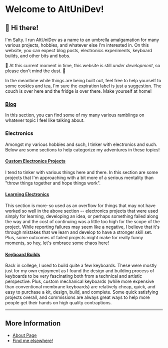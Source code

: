 # Welcome to AltUniDev!

<h2> 👋 Hi there! </h2>

I'm Salty. I run AltUniDev as a name to an umbrella amalgamation for many various projects, hobbies, and whatever else I'm interested in. On this website, you can expect blog posts, electronics experiments, keyboard builds, and other bits and bobs.

🚧 At this current moment in time, this website is still *under development*, so please don't mind the dust. 🚧

In the meantime while things are being built out, feel free to help yourself to some cookies and tea, I'm sure the expiration label is just a suggestion. The couch is over here and the fridge is over there. Make yourself at home!

### [Blog](blogs/intro.md)

In this section, you can find some of my many various ramblings on whatever topic I feel like talking about.

### Electronics

Amongst my various hobbies and such, I tinker with electronics and such. Below are some sections to help categorize my adventures in these topics!

#### [Custom Electronics Projects](builds/projects/electronics-intro.md)

I tend to tinker with various things here and there. In this section are some projects that I'm approaching with a bit more of a serious mentality than "throw things together and hope things work".

#### [Learning Electronics](builds/learnings/learning-intro.md)

This section is more-so used as an overflow for things that may not have worked so well in the above section -- electronics projects that were used simply for learning, developing an idea, or perhaps something failed along the way and the cost of continuing was a little too high for the scope of the project. While reporting failures may seem like a negative, I believe that it's through mistakes that we learn and develop to have a stronger skill set. Plus, some outcomes of failed projects might make for really funny moments, so hey, let's embrace some chaos here!

#### [Keyboard Builds](builds/keyboards/keyboard-builds-intro.md)

Back in college, I used to build quite a few keyboards. These were mostly just for my own enjoyment as I found the design and building process of keyboards to be very fascinating both from a technical and artistic perspective. Plus, custom mechanical keyboards (while more expensive than conventional membrane keyboards) are relatively cheap, quick, and easy to purchase a kit, design, build, and complete. Some quick satisfying projects overall, and commissions are always great ways to help more people get their hands on high quality contraptions.



---

## More Information

- [About Page](about.md)
- [Find me elsewhere!](links.md)
